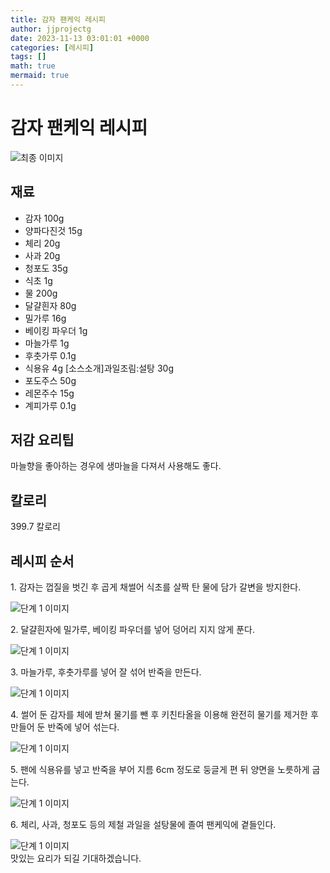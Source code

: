 ```yaml
---
title: 감자 팬케익 레시피
author: jjprojectg
date: 2023-11-13 03:01:01 +0000
categories: [레시피]
tags: []
math: true
mermaid: true
---
```

<meta name="og:type" content="website"/>
<meta charset="UTF-8"/>
<div class="header">
  <h1>감자 팬케익 레시피</h1>
</div>

<div class="container my-4">
  <div class="row">
    <div class="col-12 col-md-6">
      <div class="recipe-image">
        <img src="http://www.foodsafetykorea.go.kr/uploadimg/20141117/20141117053346_1416213226963.jpg" class="step-image" alt="최종 이미지"/>
      </div>
    </div>
    <div class="col-12 col-md-6">
      <div class="ingredients">
        <h2>재료</h2>
        <ul class="card">
          <li> 감자 100g </li>
          <li>  양파다진것 15g </li>
          <li>  체리 20g </li>
          <li>  사과 20g </li>
          <li>  청포도 35g </li>
          <li>  식초 1g </li>
          <li>  물 200g </li>
          <li>  달걀흰자 80g </li>
          <li>  밀가루 16g </li>
          <li>  베이킹 파우더 1g </li>
          <li>  마늘가루 1g </li>
          <li>  후춧가루 0.1g </li>
          <li>  식용유 4g [소스소개]과일조림:설탕 30g </li>
          <li>  포도주스 50g </li>
          <li>  레몬주수 15g </li>
          <li>  계피가루 0.1g </li>
</ul>
      </div>
    </div>
    <div class="col-12 col-md-6">
      <div class="ingredients">
        <h2>저감 요리팁</h2>
        <div class="card"> 
          <p>
            마늘향을 좋아하는 경우에 생마늘을 다져서 사용해도 좋다.
          </p>
        </div>
      </div>
      <div class="ingredients">
        <h2>칼로리</h2>
        <div class="card"> 
          <p>
            399.7 칼로리
          </p>
        </div>
      </div>
    </div>
  </div>

  <h2 class="my-4">레시피 순서</h2>
  <div class="card recipe-card">
    <div class="card-body recipe-step">
      <p class="card-text step-description">1. 감자는 껍질을 벗긴 후 곱게 채썰어 식초를 살짝 탄 물에 담가 갈변을 방지한다.</p>
      <img src="http://www.foodsafetykorea.go.kr/uploadimg/cook/795-1.jpg" alt="단계 1 이미지" class="step-image"/>
    </div>
  </div>
  <div class="card recipe-card">
    <div class="card-body recipe-step">
      <p class="card-text step-description">2. 달걀흰자에 밀가루, 베이킹 파우더를 넣어 덩어리 지지 않게 푼다.</p>
      <img src="http://www.foodsafetykorea.go.kr/uploadimg/cook/795-2.jpg" alt="단계 1 이미지" class="step-image"/>
    </div>
  </div>
  <div class="card recipe-card">
    <div class="card-body recipe-step">
      <p class="card-text step-description">3. 마늘가루, 후춧가루를 넣어 잘 섞어 반죽을 만든다.</p>
      <img src="http://www.foodsafetykorea.go.kr/uploadimg/cook/795-3.jpg" alt="단계 1 이미지" class="step-image"/>
    </div>
  </div>
  <div class="card recipe-card">
    <div class="card-body recipe-step">
      <p class="card-text step-description">4. 썰어 둔 감자를 체에 받쳐 물기를 뺀 후 키친타올을 이용해 완전히 물기를 제거한 후 만들어 둔 반죽에 넣어 섞는다.</p>
      <img src="http://www.foodsafetykorea.go.kr/uploadimg/cook/795-4.jpg" alt="단계 1 이미지" class="step-image"/>
    </div>
  </div>
  <div class="card recipe-card">
    <div class="card-body recipe-step">
      <p class="card-text step-description">5. 팬에 식용유를 넣고 반죽을 부어 지름 6cm 정도로 둥글게 편 뒤 양면을 노릇하게 굽는다.</p>
      <img src="http://www.foodsafetykorea.go.kr/uploadimg/cook/795-5.jpg" alt="단계 1 이미지" class="step-image"/>
    </div>
  </div>
  <div class="card recipe-card">
    <div class="card-body recipe-step">
      <p class="card-text step-description">6. 체리, 사과, 청포도 등의 제철 과일을 설탕물에 졸여 팬케익에 곁들인다.</p>
      <img src="http://www.foodsafetykorea.go.kr/uploadimg/cook/795-6.jpg" alt="단계 1 이미지" class="step-image"/>
    </div>
  </div>

</div>
맛있는 요리가 되길 기대하겠습니다.
